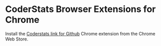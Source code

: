# CoderStats Browser Extensions for Chrome

Install the [Coderstats link for Github](https://chrome.google.com/webstore/detail/necogepejonacpphmlmcagmbjaogpbng) Chrome extension from the Chrome Web Store.
